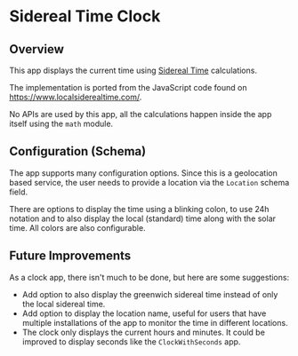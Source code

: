# Sidereal Time Clock

## Overview

This app displays the current time using [Sidereal Time](https://en.wikipedia.org/wiki/Sidereal_time) calculations.

The implementation is ported from the JavaScript code found on https://www.localsiderealtime.com/.

No APIs are used by this app, all the calculations happen inside the app itself using the `math` module.

## Configuration (Schema)

The app supports many configuration options. Since this is a geolocation based service, the user needs to provide a location via the `Location` schema field.

There are options to display the time using a blinking colon, to use 24h notation and to also display the local (standard) time along with the solar time. All colors are also configurable.

## Future Improvements

As a clock app, there isn't much to be done, but here are some suggestions:

- Add option to also display the greenwich sidereal time instead of only the local sidereal time.
- Add option to display the location name, useful for users that have multiple installations of the app to monitor the time in different locations.
- The clock only displays the current hours and minutes. It could be improved to display seconds like the `ClockWithSeconds` app.

